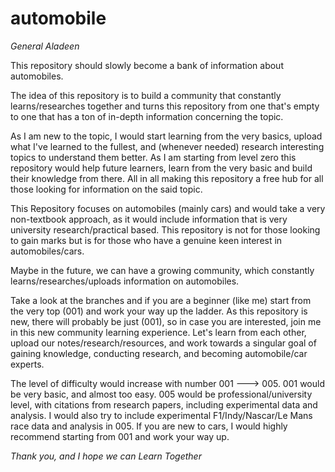 # automobile
*General Aladeen*

This repository should slowly become a bank of information about automobiles. 

The idea of this repository is to build a community that constantly learns/researches together and turns this repository from one that's empty to one that has a ton of in-depth information concerning the topic. 

As I am new to the topic, I would start learning from the very basics, upload what I've learned to the fullest, and (whenever needed) research interesting topics to understand them better. As I am starting from level zero this repository would help future learners, learn from the very basic and build their knowledge from there. All in all making this repository a free hub for all those looking for information on the said topic.

This Repository focuses on automobiles (mainly cars) and would take a very non-textbook approach, as it would include information that is very university research/practical based. This repository is not for those looking to gain marks but is for those who have a genuine keen interest in automobiles/cars.

Maybe in the future, we can have a growing community, which constantly learns/researches/uploads information on automobiles.

Take a look at the branches and if you are a beginner (like me) start from the very top (001) and work your way up the ladder. As this repository is new, there will probably be just (001), so in case you are interested, join me in this new community learning experience. Let's learn from each other, upload our notes/research/resources, and work towards a singular goal of gaining knowledge, conducting research, and becoming automobile/car experts. 

The level of difficulty would increase with number 001 ---> 005. 001 would be very basic, and almost too easy. 005 would be professional/university level, with citations from research papers, including experimental data and analysis. I would also try to include experimental F1/Indy/Nascar/Le Mans race data and analysis in 005. If you are new to cars, I would highly recommend starting from 001 and work your way up.

*Thank you, and I hope we can Learn Together*
